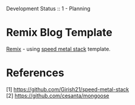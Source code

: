 Development Status :: 1 - Planning

# Remix Blog Template
[Remix](https://remix.run/) - using [speed metal stack](https://github.com/Girish21/speed-metal-stack) template. 
<br>



# References
[1] https://github.com/Girish21/speed-metal-stack <br>
[2] https://github.com/cesanta/mongoose
